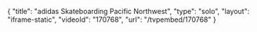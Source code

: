 {
    "title": "adidas Skateboarding Pacific Northwest",
    "type": "solo",
    "layout": "iframe-static",
    "videoId": "170768",
    "url": "\/tvpembed\/170768"
}